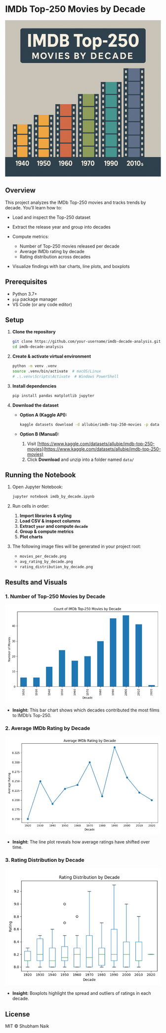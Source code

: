 # IMDb Top-250 Movies by Decade

![Movies per Decade](image.png)

## Overview

This project analyzes the IMDb Top-250 movies and tracks trends by decade. You'll learn how to:

* Load and inspect the Top-250 dataset
* Extract the release year and group into decades
* Compute metrics:

  * Number of Top-250 movies released per decade
  * Average IMDb rating by decade
  * Rating distribution across decades
* Visualize findings with bar charts, line plots, and boxplots

## Prerequisites

* Python 3.7+
* `pip` package manager
* VS Code (or any code editor)

## Setup

1. **Clone the repository**

   ```bash
   git clone https://github.com/your-username/imdb-decade-analysis.git
   cd imdb-decade-analysis
   ```
2. **Create & activate virtual environment**

   ```bash
   python -m venv .venv
   source .venv/bin/activate  # macOS/Linux
   # .\.venv\Scripts\Activate  # Windows PowerShell
   ```
3. **Install dependencies**

   ```bash
   pip install pandas matplotlib jupyter
   ```
4. **Download the dataset**

   * **Option A (Kaggle API):**

     ```bash
     kaggle datasets download -d allubie/imdb-top-250-movies -p data --unzip
     ```
   * **Option B (Manual):**

     1. Visit [https://www.kaggle.com/datasets/allubie/imdb-top-250-movies](https://www.kaggle.com/datasets/allubie/imdb-top-250-movies)
     2. Click **Download** and unzip into a folder named `data/`

## Running the Notebook

1. Open Jupyter Notebook:

   ```bash
   jupyter notebook imdb_by_decade.ipynb
   ```
2. Run cells in order:

   1. **Import libraries & styling**
   2. **Load CSV & inspect columns**
   3. **Extract `year` and compute `decade`**
   4. **Group & compute metrics**
   5. **Plot charts**
3. The following image files will be generated in your project root:

   * `movies_per_decade.png`
   * `avg_rating_by_decade.png`
   * `rating_distribution_by_decade.png`

## Results and Visuals

### 1. Number of Top-250 Movies by Decade

![Count of Top-250 Movies by Decade](movies_per_decade.png)

* **Insight:** This bar chart shows which decades contributed the most films to IMDb’s Top-250.

### 2. Average IMDb Rating by Decade

![Average Rating by Decade](avg_rating_by_decade.png)

* **Insight:** The line plot reveals how average ratings have shifted over time.

### 3. Rating Distribution by Decade

![Rating Distribution by Decade](rating_distribution_by_decade.png)

* **Insight:** Boxplots highlight the spread and outliers of ratings in each decade.

## License

MIT © Shubham Naik
